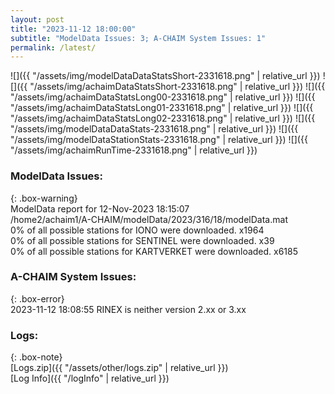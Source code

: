 ```yaml
---
layout: post
title: "2023-11-12 18:00:00"
subtitle: "ModelData Issues: 3; A-CHAIM System Issues: 1"
permalink: /latest/
---
```


![]({{ "/assets/img/modelDataDataStatsShort-2331618.png" | relative_url }})
![]({{ "/assets/img/achaimDataStatsShort-2331618.png" | relative_url }})
![]({{ "/assets/img/achaimDataStatsLong00-2331618.png" | relative_url }})
![]({{ "/assets/img/achaimDataStatsLong01-2331618.png" | relative_url }})
![]({{ "/assets/img/achaimDataStatsLong02-2331618.png" | relative_url }})
![]({{ "/assets/img/modelDataDataStats-2331618.png" | relative_url }})
![]({{ "/assets/img/modelDataStationStats-2331618.png" | relative_url }})
![]({{ "/assets/img/achaimRunTime-2331618.png" | relative_url }})


### ModelData Issues:  
  
{: .box-warning}  
 ModelData report for 12-Nov-2023 18:15:07   
 /home2/achaim1/A-CHAIM/modelData/2023/316/18/modelData.mat   
 0% of all possible stations for IONO were downloaded. x1964   
 0% of all possible stations for SENTINEL were downloaded. x39   
 0% of all possible stations for KARTVERKET were downloaded. x6185   
  
### A-CHAIM System Issues:  
  
{: .box-error}  
2023-11-12 18:08:55 RINEX is neither version 2.xx or 3.xx  

### Logs:  
  
{: .box-note}  
[Logs.zip]({{ "/assets/other/logs.zip" | relative_url }})  
[Log Info]({{ "/logInfo" | relative_url }})  
